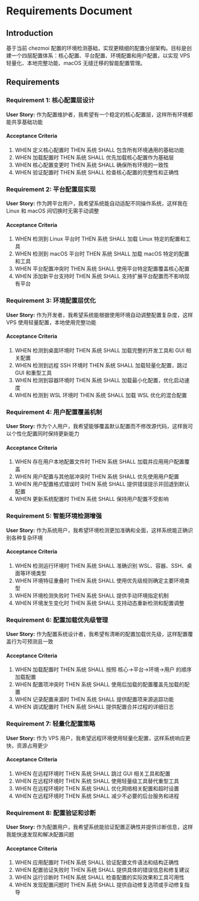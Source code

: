 # Requirements Document

## Introduction

基于当前 chezmoi 配置的环境检测基础，实现更精细的配置分层架构。目标是创建一个四层配置体系：核心配置、平台配置、环境配置和用户配置，以实现 VPS 轻量化、本地完整功能、macOS 无缝迁移的智能配置管理。

## Requirements

### Requirement 1: 核心配置层设计

**User Story:** 作为配置维护者，我希望有一个稳定的核心配置层，这样所有环境都能共享基础功能

#### Acceptance Criteria

1. WHEN 定义核心配置时 THEN 系统 SHALL 包含所有环境通用的基础功能
2. WHEN 加载配置时 THEN 系统 SHALL 优先加载核心配置作为基础层
3. WHEN 核心配置变更时 THEN 系统 SHALL 确保所有环境的一致性
4. WHEN 验证配置时 THEN 系统 SHALL 检查核心配置的完整性和正确性

### Requirement 2: 平台配置层实现

**User Story:** 作为跨平台用户，我希望系统能自动适配不同操作系统，这样我在 Linux 和 macOS 间切换时无需手动调整

#### Acceptance Criteria

1. WHEN 检测到 Linux 平台时 THEN 系统 SHALL 加载 Linux 特定的配置和工具
2. WHEN 检测到 macOS 平台时 THEN 系统 SHALL 加载 macOS 特定的配置和工具
3. WHEN 平台配置冲突时 THEN 系统 SHALL 使用平台特定配置覆盖核心配置
4. WHEN 添加新平台支持时 THEN 系统 SHALL 支持扩展平台配置而不影响现有平台

### Requirement 3: 环境配置层优化

**User Story:** 作为开发者，我希望系统能根据使用环境自动调整配置复杂度，这样 VPS 使用轻量配置，本地使用完整功能

#### Acceptance Criteria

1. WHEN 检测到桌面环境时 THEN 系统 SHALL 加载完整的开发工具和 GUI 相关配置
2. WHEN 检测到远程 SSH 环境时 THEN 系统 SHALL 加载轻量化配置，跳过 GUI 和重型工具
3. WHEN 检测到容器环境时 THEN 系统 SHALL 加载最小化配置，优化启动速度
4. WHEN 检测到 WSL 环境时 THEN 系统 SHALL 加载 WSL 优化的混合配置

### Requirement 4: 用户配置覆盖机制

**User Story:** 作为个人用户，我希望能够覆盖默认配置而不修改源代码，这样我可以个性化配置同时保持更新能力

#### Acceptance Criteria

1. WHEN 存在用户本地配置文件时 THEN 系统 SHALL 加载并应用用户配置覆盖
2. WHEN 用户配置与其他层冲突时 THEN 系统 SHALL 优先使用用户配置
3. WHEN 用户配置格式错误时 THEN 系统 SHALL 提供错误提示并回退到默认配置
4. WHEN 更新系统配置时 THEN 系统 SHALL 保持用户配置不受影响

### Requirement 5: 智能环境检测增强

**User Story:** 作为系统用户，我希望环境检测更加准确和全面，这样系统能正确识别各种复杂环境

#### Acceptance Criteria

1. WHEN 检测运行环境时 THEN 系统 SHALL 准确识别 WSL、容器、SSH、桌面等环境类型
2. WHEN 环境特征重叠时 THEN 系统 SHALL 使用优先级规则确定主要环境类型
3. WHEN 环境检测失败时 THEN 系统 SHALL 提供手动环境指定机制
4. WHEN 环境发生变化时 THEN 系统 SHALL 支持动态重新检测和配置调整

### Requirement 6: 配置加载优先级管理

**User Story:** 作为配置系统设计者，我希望有清晰的配置加载优先级，这样配置覆盖行为可预测且一致

#### Acceptance Criteria

1. WHEN 加载配置时 THEN 系统 SHALL 按照 核心→平台→环境→用户 的顺序加载配置
2. WHEN 配置项冲突时 THEN 系统 SHALL 使用后加载的配置覆盖先加载的配置
3. WHEN 记录配置来源时 THEN 系统 SHALL 提供配置项来源追踪功能
4. WHEN 调试配置时 THEN 系统 SHALL 提供配置合并过程的详细日志

### Requirement 7: 轻量化配置策略

**User Story:** 作为 VPS 用户，我希望远程环境使用轻量化配置，这样系统响应更快，资源占用更少

#### Acceptance Criteria

1. WHEN 在远程环境时 THEN 系统 SHALL 跳过 GUI 相关工具和配置
2. WHEN 在远程环境时 THEN 系统 SHALL 使用轻量级工具替代重型工具
3. WHEN 在远程环境时 THEN 系统 SHALL 优化网络相关配置和超时设置
4. WHEN 在远程环境时 THEN 系统 SHALL 减少不必要的后台服务和进程

### Requirement 8: 配置验证和诊断

**User Story:** 作为配置用户，我希望系统能验证配置正确性并提供诊断信息，这样我能快速发现和解决配置问题

#### Acceptance Criteria

1. WHEN 应用配置时 THEN 系统 SHALL 验证配置文件语法和结构正确性
2. WHEN 配置验证失败时 THEN 系统 SHALL 提供具体的错误信息和修复建议
3. WHEN 运行诊断时 THEN 系统 SHALL 检查配置的实际效果和工具可用性
4. WHEN 发现配置问题时 THEN 系统 SHALL 提供自动修复选项或手动修复指导